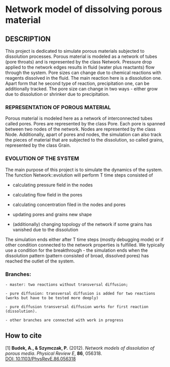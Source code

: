 
 # Network model of dissolving porous material

 ## DESCRIPTION

 This project is dedicated to simulate porous materials subjected to dissolution processes.
 Porous material is modeled as a network of tubes (pore throats) and is represented by the class Network.
 Pressure drop applied to the network edges results in fluid (water plus reactants) flow through the system.
 Pore sizes can change due to chemical reactions with reagents dissolved in the fluid.
 The main reaction here is a dissolution one. Apart form that he second type of reaction, precipitation one,
  can be additionally tracked.
 The pore size can change in two ways - either grow due to dissolution or shrinker due to precipitation.

 ### REPRESENTATION OF POROUS MATERIAL

 Porous material is modeled here as a network of interconnected tubes called pores.
 Pores are represented by the class Pore.
 Each pore is spanned between two nodes of the network. Nodes are represented by the class Node.
 Additionally, apart of pores  and nodes, the simulation can also track the pieces of material
  that are subjected to the dissolution, so called grains, represented by the class Grain.


 ### EVOLUTION OF THE SYSTEM

 The main purpose of this project is to simulate the dynamics of the system.
 The function Network::evolution will perform T time steps consisted of

 - calculating pressure field in the nodes

 - calculating flow field in the pores

 - calculating concentration filed in the nodes and pores

 - updating pores and grains new shape

 - (additionally) changing topology of the network if some grains has vanished due to the dissolution

 The simulation ends either after T time steps (mostly debugging mode)
 or if other condition connected to the network properties is fulfilled.
 We typically use a condition for the breakthrough - the simulation ends when the dissolution pattern
 (pattern consisted of broad, dissolved pores) has reached the outlet of the system.



###  Branches:

    - master: two reactions without transversal diffusion;

    - pure diffusion: transversal diffusion is added for two reactions (works but have to be tested more deeply)

    - pure diffusion transversal diffusion works for first reaction (dissolution). 

    - other branches are connected with work in progress


## How to cite

[1] **Budek, A., & Szymczak, P.** (2012). *Network models of dissolution of porous media*. _Physical Review E_, **86**, 056318.  
 [DOI: 10.1103/PhysRevE.86.056318](https://doi.org/10.1103/PhysRevE.86.056318)
